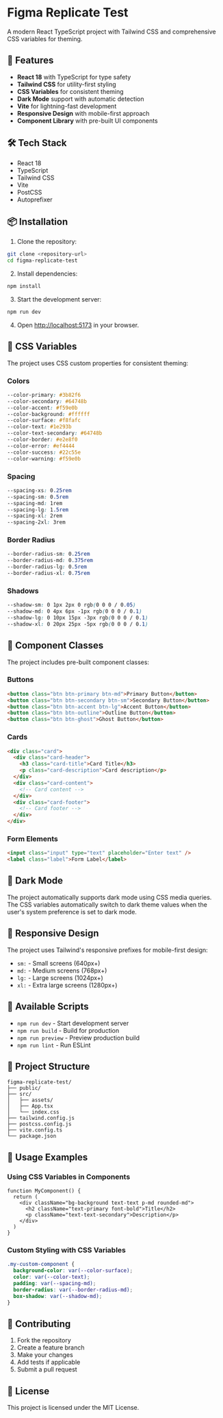 # Figma Replicate Test

A modern React TypeScript project with Tailwind CSS and comprehensive CSS variables for theming.

## 🚀 Features

- **React 18** with TypeScript for type safety
- **Tailwind CSS** for utility-first styling
- **CSS Variables** for consistent theming
- **Dark Mode** support with automatic detection
- **Vite** for lightning-fast development
- **Responsive Design** with mobile-first approach
- **Component Library** with pre-built UI components

## 🛠️ Tech Stack

- React 18
- TypeScript
- Tailwind CSS
- Vite
- PostCSS
- Autoprefixer

## 📦 Installation

1. Clone the repository:
```bash
git clone <repository-url>
cd figma-replicate-test
```

2. Install dependencies:
```bash
npm install
```

3. Start the development server:
```bash
npm run dev
```

4. Open [http://localhost:5173](http://localhost:5173) in your browser.

## 🎨 CSS Variables

The project uses CSS custom properties for consistent theming:

### Colors
```css
--color-primary: #3b82f6
--color-secondary: #64748b
--color-accent: #f59e0b
--color-background: #ffffff
--color-surface: #f8fafc
--color-text: #1e293b
--color-text-secondary: #64748b
--color-border: #e2e8f0
--color-error: #ef4444
--color-success: #22c55e
--color-warning: #f59e0b
```

### Spacing
```css
--spacing-xs: 0.25rem
--spacing-sm: 0.5rem
--spacing-md: 1rem
--spacing-lg: 1.5rem
--spacing-xl: 2rem
--spacing-2xl: 3rem
```

### Border Radius
```css
--border-radius-sm: 0.25rem
--border-radius-md: 0.375rem
--border-radius-lg: 0.5rem
--border-radius-xl: 0.75rem
```

### Shadows
```css
--shadow-sm: 0 1px 2px 0 rgb(0 0 0 / 0.05)
--shadow-md: 0 4px 6px -1px rgb(0 0 0 / 0.1)
--shadow-lg: 0 10px 15px -3px rgb(0 0 0 / 0.1)
--shadow-xl: 0 20px 25px -5px rgb(0 0 0 / 0.1)
```

## 🧩 Component Classes

The project includes pre-built component classes:

### Buttons
```html
<button class="btn btn-primary btn-md">Primary Button</button>
<button class="btn btn-secondary btn-sm">Secondary Button</button>
<button class="btn btn-accent btn-lg">Accent Button</button>
<button class="btn btn-outline">Outline Button</button>
<button class="btn btn-ghost">Ghost Button</button>
```

### Cards
```html
<div class="card">
  <div class="card-header">
    <h3 class="card-title">Card Title</h3>
    <p class="card-description">Card description</p>
  </div>
  <div class="card-content">
    <!-- Card content -->
  </div>
  <div class="card-footer">
    <!-- Card footer -->
  </div>
</div>
```

### Form Elements
```html
<input class="input" type="text" placeholder="Enter text" />
<label class="label">Form Label</label>
```

## 🌙 Dark Mode

The project automatically supports dark mode using CSS media queries. The CSS variables automatically switch to dark theme values when the user's system preference is set to dark mode.

## 📱 Responsive Design

The project uses Tailwind's responsive prefixes for mobile-first design:
- `sm:` - Small screens (640px+)
- `md:` - Medium screens (768px+)
- `lg:` - Large screens (1024px+)
- `xl:` - Extra large screens (1280px+)

## 🚀 Available Scripts

- `npm run dev` - Start development server
- `npm run build` - Build for production
- `npm run preview` - Preview production build
- `npm run lint` - Run ESLint

## 📁 Project Structure

```
figma-replicate-test/
├── public/
├── src/
│   ├── assets/
│   ├── App.tsx
│   └── index.css
├── tailwind.config.js
├── postcss.config.js
├── vite.config.ts
└── package.json
```

## 🎯 Usage Examples

### Using CSS Variables in Components
```tsx
function MyComponent() {
  return (
    <div className="bg-background text-text p-md rounded-md">
      <h2 className="text-primary font-bold">Title</h2>
      <p className="text-text-secondary">Description</p>
    </div>
  )
}
```

### Custom Styling with CSS Variables
```css
.my-custom-component {
  background-color: var(--color-surface);
  color: var(--color-text);
  padding: var(--spacing-md);
  border-radius: var(--border-radius-md);
  box-shadow: var(--shadow-md);
}
```

## 🤝 Contributing

1. Fork the repository
2. Create a feature branch
3. Make your changes
4. Add tests if applicable
5. Submit a pull request

## 📄 License

This project is licensed under the MIT License.
